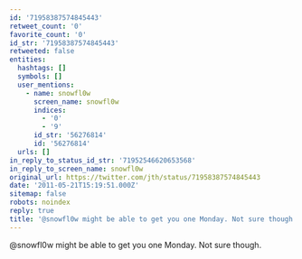```yaml
---
id: '71958387574845443'
retweet_count: '0'
favorite_count: '0'
id_str: '71958387574845443'
retweeted: false
entities:
  hashtags: []
  symbols: []
  user_mentions:
    - name: snowfl0w
      screen_name: snowfl0w
      indices:
        - '0'
        - '9'
      id_str: '56276814'
      id: '56276814'
  urls: []
in_reply_to_status_id_str: '71952546620653568'
in_reply_to_screen_name: snowfl0w
original_url: https://twitter.com/jth/status/71958387574845443
date: '2011-05-21T15:19:51.000Z'
sitemap: false
robots: noindex
reply: true
title: '@snowfl0w might be able to get you one Monday. Not sure though.'
---
```


@snowfl0w might be able to get you one Monday. Not sure though.